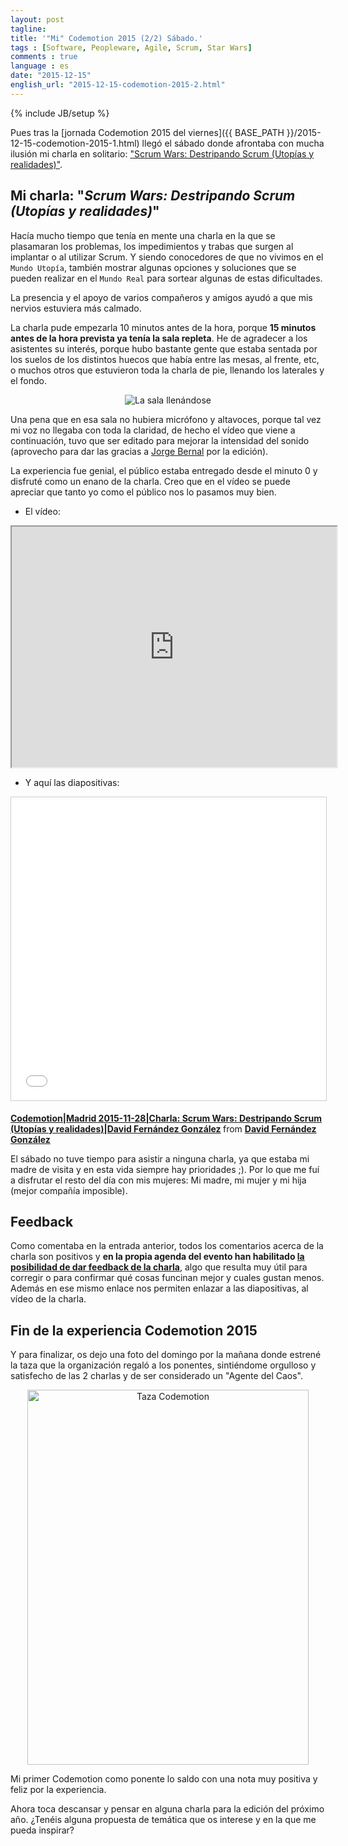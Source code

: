 ```yaml
---
layout: post
tagline: 
title: '"Mi" Codemotion 2015 (2/2) Sábado.'
tags : [Software, Peopleware, Agile, Scrum, Star Wars]
comments : true
language : es
date: "2015-12-15"
english_url: "2015-12-15-codemotion-2015-2.html"
---
```

{% include JB/setup %}

Pues tras la [jornada Codemotion 2015 del viernes]({{ BASE_PATH }}/2015-12-15-codemotion-2015-1.html) llegó el sábado donde afrontaba con mucha ilusión mi charla en solitario: ["Scrum Wars: Destripando Scrum (Utopías y realidades)"](http://2015.codemotion.es/agenda.html#5699289732874240/50514005).

## Mi charla: "*Scrum Wars: Destripando Scrum (Utopías y realidades)*"

Hacía mucho tiempo que tenía en mente una charla en la que se plasamaran los problemas, los impedimientos y trabas que surgen al implantar o al utilizar Scrum. Y siendo conocedores de que no vivimos en el `Mundo Utopía`, también mostrar algunas opciones y soluciones que se pueden realizar en el `Mundo Real` para sortear algunas de estas dificultades.

La presencia y el apoyo de varios compañeros y amigos ayudó a que mis nervios estuviera más calmado.

La charla pude empezarla 10 minutos antes de la hora, porque **15 minutos antes de la hora prevista ya tenía la sala repleta**. He de agradecer a los asistentes su interés, porque hubo bastante gente que estaba sentada por los suelos de los distintos huecos que había entre las mesas, al frente, etc, o muchos otros que estuvieron toda la charla de pie, llenando los laterales y el fondo.

<p align="center">
<img src="../images/publico_scrum_wars.jpg" title="La sala llenándose">
</p>

Una pena que en esa sala no hubiera micrófono y altavoces, porque tal vez mi voz no llegaba con toda la claridad, de hecho el vídeo que viene a continuación, tuvo que ser editado para mejorar la intensidad del sonido (aprovecho para dar las gracias a [Jorge Bernal](https://twitter.com/GiorTM) por la edición).

La experiencia fue genial, el público estaba entregado desde el minuto 0 y disfruté como un enano de la charla. Creo que en el vídeo se puede apreciar que tanto yo como el público nos lo pasamos muy bien.

* El vídeo:

<p align="center">
<iframe width="520" height="385"
src="http://www.youtube.com/embed/8IC0Gjbj-vY">
</iframe>
<br/>
</p>

* Y aquí las diapositivas:

<p align="center">
<iframe src="//es.slideshare.net/slideshow/embed_code/key/a3sUM6nM2Udmt1" width="595" height="485" frameborder="0" marginwidth="0" marginheight="0" scrolling="no" style="border:1px solid #CCC; border-width:1px; margin-bottom:5px; max-width: 100%;" allowfullscreen> </iframe> <div style="margin-bottom:5px"> <strong> <a href="//es.slideshare.net/DavidFernndezGonzlez3/codemotionmadrid-20151128charla-scrum-wars-destripando-scrum-utopas-y-realidadesdavid-fernndez-gonzlez" title="Codemotion|Madrid 2015-11-28|Charla: Scrum Wars: Destripando Scrum (Utopías y realidades)|David Fernández González" target="_blank">Codemotion|Madrid 2015-11-28|Charla: Scrum Wars: Destripando Scrum (Utopías y realidades)|David Fernández González</a> </strong> from <strong><a href="//www.slideshare.net/DavidFernndezGonzlez3" target="_blank">David Fernández González</a></strong> </div>
</p>

El sábado no tuve tiempo para asistir a ninguna charla, ya que estaba mi madre de visita y en esta vida siempre hay prioridades ;). Por lo que me fuí a disfrutar el resto del día con mis mujeres: Mi madre, mi mujer y mi hija (mejor compañía imposible).

## Feedback

Como comentaba en la entrada anterior, todos los comentarios acerca de la charla son positivos y **en la propia agenda del evento han habilitado [la posibilidad de dar feedback de la charla](http://2015.codemotion.es/agenda.html#5699289732874240/50514005)**, algo que resulta muy útil para corregir o para confirmar qué cosas funcinan mejor y cuales gustan menos. Además en ese mismo enlace nos permiten enlazar a las diapositivas, al vídeo de la charla.

## Fin de la experiencia Codemotion 2015

Y para finalizar, os dejo una foto del domingo por la mañana donde estrené la taza que la organización regaló a los ponentes, sintiéndome orgulloso y satisfecho de las 2 charlas y de ser considerado un "Agente del Caos".

<p align="center">
<img src="../images/taza_codemotion2015.jpg" title="Taza Codemotion" width="450" height="600">
</p>

Mi primer Codemotion como ponente lo saldo con una nota muy positiva y feliz por la experiencia. 

Ahora toca descansar y pensar en alguna charla para la edición del próximo año. ¿Tenéis alguna propuesta de temática que os interese y en la que me pueda inspirar?
